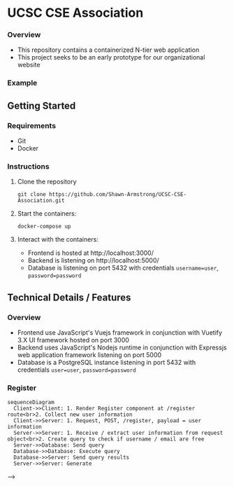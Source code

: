 # UCSC CSE Association

### Overview 
- This repository contains a containerized N-tier web application
- This project seeks to be an early prototype for our organizational website

### Example

## Getting Started

### Requirements
- Git
- Docker


### Instructions
1. Clone the repository 
     
    ```Console
    git clone https://github.com/Shawn-Armstrong/UCSC-CSE-Association.git
    ```
2. Start the containers:
   
    ```
    docker-compose up
    ```
3. Interact with the containers:
   - Frontend is hosted at http://localhost:3000/
   - Backend is listening on http://localhost:5000/
   - Database is listening on port 5432 with credentials `username=user`, `password=password`

## Technical Details / Features

### Overview
- Frontend use JavaScript's Vuejs framework in conjunction with Vuetify 3.X UI framework hosted on port 3000
- Backend uses JavaScript's Nodejs runtime in conjunction with Expressjs web application framework listening on port 5000
- Database is a PostgreSQL instance listening in port 5432 with credentials `user=user`, `password=password`

### Register

```mermaid
sequenceDiagram
  Client->>Client: 1. Render Register component at /register route<br>2. Collect new user information
  Client->>Server: 1. Request, POST, /register, payload = user information
  Server->>Server: 1. Receive / extract user information from request object<br>2. Create query to check if username / email are free
  Server->>Database: Send query
  Database->>Database: Execute query
  Database->>Server: Send query results
  Server->>Server: Generate 
```


<!-- ```mermaid
sequenceDiagram
  Client->>Server: Hello John, how are you?
  alt Event2
      Server->>Server: Fight against hypochondria
  end
  Note right of Server: Rational thoughts!
  Server->>Client: Great!
  Server->>Database: How about you?
  alt Event3
      Server->>Server: fdd
  end
  Database->>Server: Jolly good!
```
 -->


<!-- 
### Register

### Verify e-mail

### Resend verification

### Login

### Reset password

### Logout

### Profile

### Transitions








<!-- 

### Features
- [X] Frontend container hot module reloading *(HMR)* support
- [X] Backend container nodemon support
- [X] Frontend transitions using animate.css
- [X] System register account capabilities
  ### Details
  - Frontend has a register component implementation rendered in register view
  - register component contains a forum for parameter collection
  - register component sends HTTP request message containing parameter payload to backend on submit event
  - Backend has a register route that'll handle HTTP request messages 
  - Route extracts registration parameters
  - Password is salted then hashed
  - Verification token is generated 
  - All Parameters are stored in database
  - Verification email containing token is sent to the end-user
- [X] System verify e-mail capabilities
  ### Detials
  - After registration, an email is sent to the end-user containing a hyperlink
  - Hyperlink redirects to frontend with verification token as a parameter
  - Frontend implements EmailVerification component rendered in the EmailVerification view
  - After navigating to EmailVerification, component will extract token
  - After extraction, EmailVerification component will initiate AJAX call to backend with token payload
  - Backend will receive request at endpoint `verify-email`
  - Backend will extract token from request object
  - Backend will query database for token; if found, it'll update validation field of related user to true
- [X] System login capabilities
  ### Details
  - Frontend implements Login component rendered in Login view
  - Login component contains a forum for parameter collection
  - Login component sends HTTP request message containing parameter payload to backend on submit event
  - Backend receives request message at login endpoint
  - Backend extracts parameters from request object
  - Backend queries database with parameters
  - If parameters exist and validation is true then generate JWT token and send response back to frontend
  - Frontend will receive response. 
  - If token then cache token and redirect to profile; otherwise, display error.
- [X] System authenticate routes capabilities
  ### Details
  - Routes stored in router contain meta data tagging them as sensitive
  - Sensitive routes require a JWT to be cache in browser
  - If JWT is cache, allow navigation; otherwise, redirect to login. 
- [X] Frontend responsive video
  ### Details
  - Old video has an encoding issue which was resolved --> -->